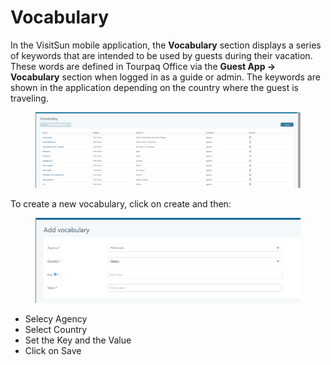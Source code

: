 # Vocabulary

In the VisitSun mobile application, the **Vocabulary** section displays a series of keywords that are intended to be used by guests during their vacation. These words are defined in Tourpaq Office via the **Guest App -> Vocabulary** section when logged in as a guide or admin. The keywords are shown in the application depending on the country where the guest is traveling.

<figure><img src=".gitbook/assets/image (9).png" alt=""><figcaption></figcaption></figure>

To create a new vocabulary, click on create and then:

<figure><img src=".gitbook/assets/image (10).png" alt=""><figcaption></figcaption></figure>

* Selecy Agency
* Select Country
* Set the Key and the Value
* Click on Save
